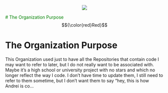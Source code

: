 <!-- ## Hi there 👋 -->
<p align="center">
  <img src="https://user-images.githubusercontent.com/51924990/190669085-d4cacde3-556e-400e-b72f-27b2b0093c7d.png" />
</p>

<span style="color: green"> # The Organization Purpose </span>
$${\color{red}Red}$$

# The Organization Purpose
This Organization used just to have all the Repositories that contain code I may want to refer to later, but I do not really want to be associated with. Maybe it’s a high school or university project with no stars and which no longer reflect the way I code. I don’t have time to update them, I still need to refer to them sometime, but I don’t want them to say “hey, this is how Andrei is co…
<!--
# Announcements 
![download](https://user-images.githubusercontent.com/51924990/190669085-d4cacde3-556e-400e-b72f-27b2b0093c7d.png)
**Here are some ideas to get you started:**

🙋‍♀️ A short introduction - what is your organization all about?
🌈 Contribution guidelines - how can the community get involved?
👩‍💻 Useful resources - where can the community find your docs? Is there anything else the community should know?
🍿 Fun facts - what does your team eat for breakfast?
🧙 Remember, you can do mighty things with the power of [Markdown](https://docs.github.com/github/writing-on-github/getting-started-with-writing-and-formatting-on-github/basic-writing-and-formatting-syntax)
-->
